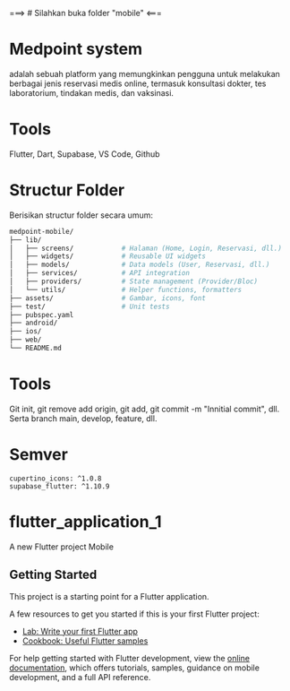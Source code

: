 ===> # Silahkan buka folder "mobile" <===

# Medpoint system 
adalah sebuah platform yang memungkinkan pengguna untuk melakukan berbagai jenis reservasi medis online, termasuk konsultasi dokter, tes laboratorium, tindakan medis, dan vaksinasi. 

# Tools
Flutter, Dart, Supabase, VS Code, Github

# Structur Folder
Berisikan structur folder secara umum:
```bash
medpoint-mobile/
├── lib/
│   ├── screens/            # Halaman (Home, Login, Reservasi, dll.)
│   ├── widgets/            # Reusable UI widgets
│   ├── models/             # Data models (User, Reservasi, dll.)
│   ├── services/           # API integration
│   ├── providers/          # State management (Provider/Bloc)
│   └── utils/              # Helper functions, formatters
├── assets/                 # Gambar, icons, font
├── test/                   # Unit tests
├── pubspec.yaml
├── android/
├── ios/
├── web/
└── README.md
```

# Tools
Git init, git remove add origin, git add, git commit -m "Innitial commit", dll. Serta branch main, develop, feature, dll. 

# Semver 
```
cupertino_icons: ^1.0.8
supabase_flutter: ^1.10.9
```

# flutter_application_1 
A new Flutter project Mobile

## Getting Started

This project is a starting point for a Flutter application.

A few resources to get you started if this is your first Flutter project:

- [Lab: Write your first Flutter app](https://docs.flutter.dev/get-started/codelab)
- [Cookbook: Useful Flutter samples](https://docs.flutter.dev/cookbook)

For help getting started with Flutter development, view the
[online documentation](https://docs.flutter.dev/), which offers tutorials,
samples, guidance on mobile development, and a full API reference.
